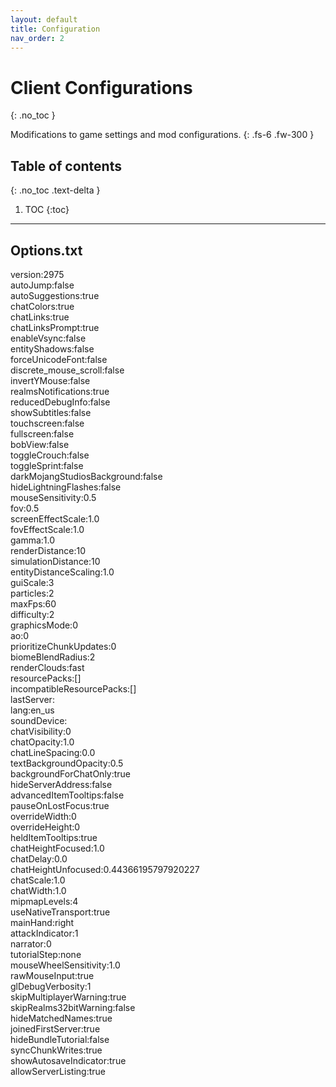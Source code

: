 ```yaml
---
layout: default
title: Configuration
nav_order: 2
---
```


# Client Configurations
{: .no_toc }

Modifications to game settings and mod configurations.
{: .fs-6 .fw-300 }

## Table of contents
{: .no_toc .text-delta }

1. TOC
{:toc}

---

## Options.txt
version:2975 \
autoJump:false\
autoSuggestions:true\
chatColors:true\
chatLinks:true\
chatLinksPrompt:true\
enableVsync:false\
entityShadows:false\
forceUnicodeFont:false\
discrete_mouse_scroll:false\
invertYMouse:false\
realmsNotifications:true\
reducedDebugInfo:false\
showSubtitles:false\
touchscreen:false\
fullscreen:false\
bobView:false\
toggleCrouch:false\
toggleSprint:false\
darkMojangStudiosBackground:false\
hideLightningFlashes:false\
mouseSensitivity:0.5\
fov:0.5\
screenEffectScale:1.0\
fovEffectScale:1.0\
gamma:1.0\
renderDistance:10\
simulationDistance:10\
entityDistanceScaling:1.0\
guiScale:3\
particles:2\
maxFps:60\
difficulty:2\
graphicsMode:0\
ao:0\
prioritizeChunkUpdates:0\
biomeBlendRadius:2\
renderClouds:fast\
resourcePacks:[]\
incompatibleResourcePacks:[]\
lastServer:\
lang:en_us\
soundDevice:\
chatVisibility:0\
chatOpacity:1.0\
chatLineSpacing:0.0\
textBackgroundOpacity:0.5\
backgroundForChatOnly:true\
hideServerAddress:false\
advancedItemTooltips:false\
pauseOnLostFocus:true\
overrideWidth:0\
overrideHeight:0\
heldItemTooltips:true\
chatHeightFocused:1.0\
chatDelay:0.0\
chatHeightUnfocused:0.44366195797920227\
chatScale:1.0\
chatWidth:1.0\
mipmapLevels:4\
useNativeTransport:true\
mainHand:right\
attackIndicator:1\
narrator:0\
tutorialStep:none\
mouseWheelSensitivity:1.0\
rawMouseInput:true\
glDebugVerbosity:1\
skipMultiplayerWarning:true\
skipRealms32bitWarning:false\
hideMatchedNames:true\
joinedFirstServer:true\
hideBundleTutorial:false\
syncChunkWrites:true\
showAutosaveIndicator:true\
allowServerListing:true
